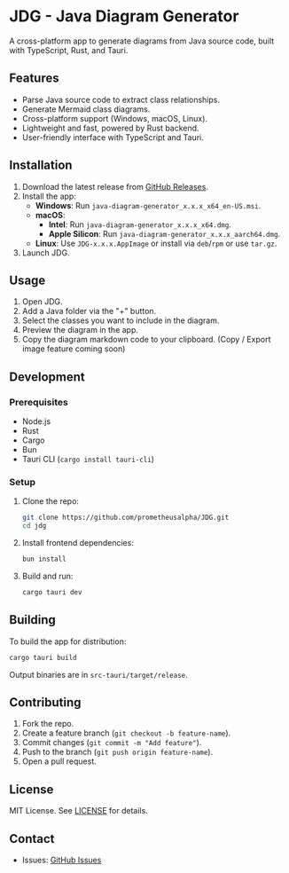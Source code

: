 # JDG - Java Diagram Generator

A cross-platform app to generate diagrams from Java source code, built with TypeScript, Rust, and Tauri.

## Features
- Parse Java source code to extract class relationships.
- Generate Mermaid class diagrams.
- Cross-platform support (Windows, macOS, Linux).
- Lightweight and fast, powered by Rust backend.
- User-friendly interface with TypeScript and Tauri.

## Installation
1. Download the latest release from [GitHub Releases](https://github.com/prometheusalpha/JDG/releases).
2. Install the app:
   - **Windows**: Run `java-diagram-generator_x.x.x_x64_en-US.msi`.
   - **macOS**: 
     - **Intel**: Run `java-diagram-generator_x.x.x_x64.dmg`.
     - **Apple Silicon**: Run `java-diagram-generator_x.x.x_aarch64.dmg`.
   - **Linux**: Use `JDG-x.x.x.AppImage` or install via `deb`/`rpm` or use `tar.gz`.
3. Launch JDG.

## Usage
1. Open JDG.
2. Add a Java folder via the "+" button.
3. Select the classes you want to include in the diagram.
4. Preview the diagram in the app.
5. Copy the diagram markdown code to your clipboard. (Copy / Export image feature coming soon)

## Development
### Prerequisites
- Node.js
- Rust 
- Cargo
- Bun
- Tauri CLI (`cargo install tauri-cli`)

### Setup
1. Clone the repo:
   ```bash
   git clone https://github.com/prometheusalpha/JDG.git
   cd jdg
   ```
2. Install frontend dependencies:
   ```bash
   bun install
   ```
3. Build and run:
   ```bash
   cargo tauri dev
   ```

## Building
To build the app for distribution:
```bash
cargo tauri build
```
Output binaries are in `src-tauri/target/release`.

## Contributing
1. Fork the repo.
2. Create a feature branch (`git checkout -b feature-name`).
3. Commit changes (`git commit -m "Add feature"`).
4. Push to the branch (`git push origin feature-name`).
5. Open a pull request.

## License
MIT License. See [LICENSE](LICENSE) for details.

## Contact
- Issues: [GitHub Issues](https://github.com/prometheusalpha/JDG/issues)